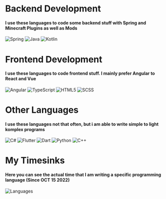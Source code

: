 # Backend Development
#### I use these languages to code some backend stuff with Spring and Minecraft Plugins as well as Mods
<img src="https://img.shields.io/badge/Spring-6DB33F?style=for-the-badge&logo=spring&logoColor=white" alt="Spring">
<img src="https://img.shields.io/badge/Java-ED8B00?style=for-the-badge&logo=java&logoColor=white" alt="Java">
<img src="https://img.shields.io/badge/Kotlin-0095D5?&style=for-the-badge&logo=kotlin&logoColor=white" alt="Kotlin">

# Frontend Development
#### I use these languages to code frontend stuff. I mainly prefer Angular to React and Vue
<img src="https://img.shields.io/badge/Angular-DD0031?style=for-the-badge&logo=angular&logoColor=white" alt="Angular">
<img src="https://img.shields.io/badge/TypeScript-007ACC?style=for-the-badge&logo=typescript&logoColor=white" alt="TypeScript">
<img src="https://img.shields.io/badge/HTML5-E34F26?style=for-the-badge&logo=html5&logoColor=white" alt="HTML5">
<img src="https://img.shields.io/badge/Scss-CC6699?style=for-the-badge&logo=sass&logoColor=white" alt="SCSS">

# Other Languages
#### I use these languages not that often, but i am able to write simple to light komplex programs
<img src="https://img.shields.io/badge/C%23-239120?style=for-the-badge&logo=c-sharp&logoColor=white" alt="C#">
<img src="https://img.shields.io/badge/Flutter-02569B?style=for-the-badge&logo=flutter&logoColor=white" alt="Flutter">
<img src="https://img.shields.io/badge/Dart-0175C2?style=for-the-badge&logo=dart&logoColor=white" alt="Dart">
<img src="https://img.shields.io/badge/Python-ED8B00?style=for-the-badge&logo=python&logoColor=white" alt="Python">
<img src="https://img.shields.io/badge/C%2B%2B-00599C?style=for-the-badge&logo=c%2B%2B&logoColor=white" alt="C++">

# My Timesinks
#### Here you can see the actual time that I am writing a specific programming language (Since OCT 15 2022)
<img align="center" src="https://github-readme-stats.vercel.app/api/wakatime?username=Asedem&theme=tokyonight&layout=compact&custom_title=My%20Timesinks" alt="Languages">